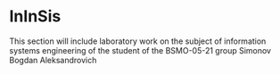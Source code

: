 # InInSis
This section will include laboratory work on the subject of information systems engineering of the student of the BSMO-05-21 group Simonov Bogdan Aleksandrovich
